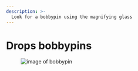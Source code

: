 ```yaml
---
description: >-
  Look for a bobbypin using the magnifying glass
---
```


# Drops bobbypins

<figure><img src="" alt="image of bobbypin"><figcaption></figcaption></figure>
